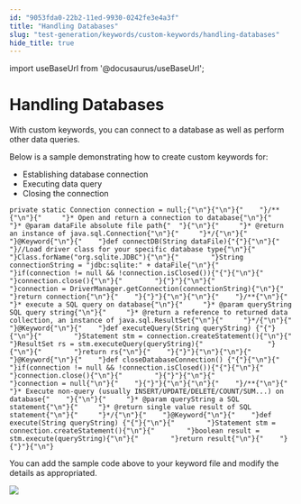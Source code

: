```yaml
---
id: "9053fda0-22b2-11ed-9930-0242fe3e4a3f"
title: "Handling Databases"
slug: "test-generation/keywords/custom-keywords/handling-databases"
hide_title: true
---
```

import useBaseUrl from '@docusaurus/useBaseUrl';

  

# <a id="id" class="anchor_top_offset"/><a id="ariaid-title1" class="anchor_top_offset"/>Handling Databases

  
    
<p xmlns="http://www.w3.org/1999/xhtml" className="p">With custom keywords, you can connect to a database as well as   perform other data queries. </p> 
    
<p xmlns="http://www.w3.org/1999/xhtml" className="p">Below is a sample demonstrating how to create custom keywords   for:</p> 
    
<ul xmlns="http://www.w3.org/1999/xhtml" className="ul">   <li className="li">Establishing database connection</li>   <li className="li">Executing data query</li>   <li className="li">Closing the connection</li> </ul> 
          
<pre xmlns="http://www.w3.org/1999/xhtml" className="pre codeblock"><code>private static Connection connection = null;{"\n"}{"\n"}{"    "}/**{"\n"}{"     "}* Open and return a connection to database{"\n"}{"     "}* @param dataFile absolute file path{"  "}{"\n"}{"     "}* @return an instance of java.sql.Connection{"\n"}{"     "}*/{"\n"}{"    "}@Keyword{"\n"}{"    "}def connectDB(String dataFile){"{"}{"\n"}{"        "}//Load driver class for your specific database type{"\n"}{"        "}Class.forName("org.sqlite.JDBC"){"\n"}{"        "}String connectionString = "jdbc:sqlite:" + dataFile{"\n"}{"        "}if(connection != null &amp;&amp; !connection.isClosed()){"{"}{"\n"}{"            "}connection.close(){"\n"}{"        "}{"}"}{"\n"}{"        "}connection = DriverManager.getConnection(connectionString){"\n"}{"        "}return connection{"\n"}{"    "}{"}"}{"\n"}{"\n"}{"    "}/**{"\n"}{"     "}* execute a SQL query on database{"\n"}{"     "}* @param queryString SQL query string{"\n"}{"     "}* @return a reference to returned data collection, an instance of java.sql.ResultSet{"\n"}{"     "}*/{"\n"}{"    "}@Keyword{"\n"}{"    "}def executeQuery(String queryString) {"{"}{"\n"}{"        "}Statement stm = connection.createStatement(){"\n"}{"        "}ResultSet rs = stm.executeQuery(queryString){"                "}{"\n"}{"        "}return rs{"\n"}{"    "}{"}"}{"\n"}{"\n"}{"    "}@Keyword{"\n"}{"    "}def closeDatabaseConnection() {"{"}{"\n"}{"        "}if(connection != null &amp;&amp; !connection.isClosed()){"{"}{"\n"}{"            "}connection.close(){"\n"}{"        "}{"}"}{"\n"}{"        "}connection = null{"\n"}{"    "}{"}"}{"\n"}{"\n"}{"    "}/**{"\n"}{"     "}* Execute non-query (usually INSERT/UPDATE/DELETE/COUNT/SUM...) on database{"    "}{"\n"}{"     "}* @param queryString a SQL statement{"\n"}{"     "}* @return single value result of SQL statement{"\n"}{"     "}*/{"\n"}{"    "}@Keyword{"\n"}{"    "}def execute(String queryString) {"{"}{"\n"}{"        "}Statement stm = connection.createStatement(){"\n"}{"        "}boolean result = stm.execute(queryString){"\n"}{"        "}return result{"\n"}{"    "}{"}"}{"\n"}</code></pre> 
        
<p xmlns="http://www.w3.org/1999/xhtml" className="p">You can add the sample code above to your keyword file and   modify the details as appropriated. </p> 
    
<p xmlns="http://www.w3.org/1999/xhtml" className="p">   <img className="image" src={useBaseUrl("https://github.com/katalon-studio/docs-images/raw/master/katalon-studio/docs/handling-databases/image2017-2-24-113A383A14.png")} /><br /><br /> </p> 
  

